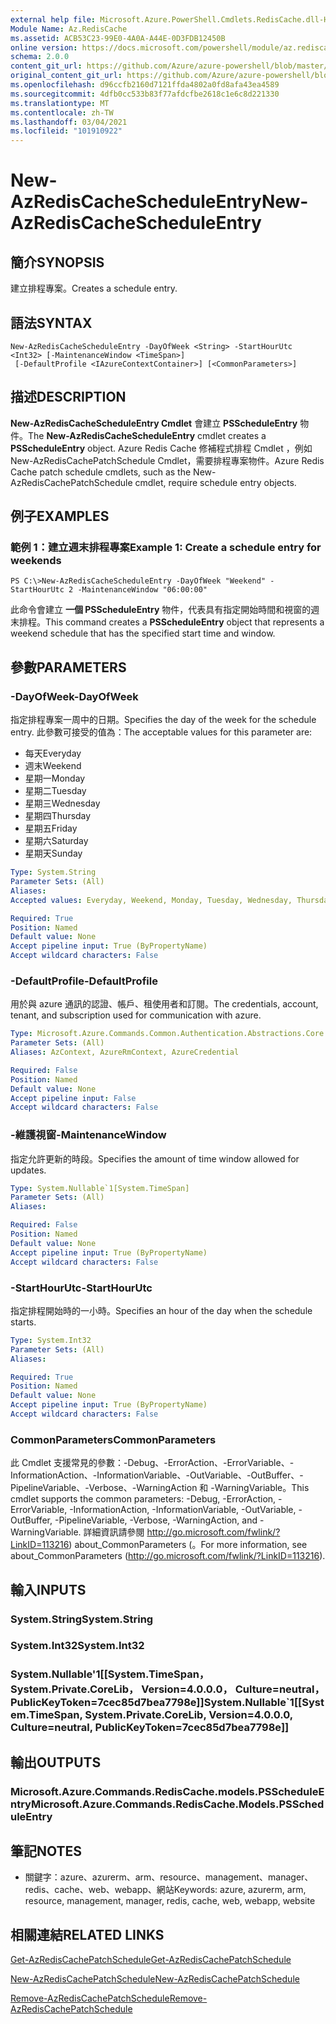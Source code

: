 ```yaml
---
external help file: Microsoft.Azure.PowerShell.Cmdlets.RedisCache.dll-Help.xml
Module Name: Az.RedisCache
ms.assetid: ACB53C23-99E0-4A0A-A44E-0D3FDB12450B
online version: https://docs.microsoft.com/powershell/module/az.rediscache/new-azrediscachescheduleentry
schema: 2.0.0
content_git_url: https://github.com/Azure/azure-powershell/blob/master/src/RedisCache/RedisCache/help/New-AzRedisCacheScheduleEntry.md
original_content_git_url: https://github.com/Azure/azure-powershell/blob/master/src/RedisCache/RedisCache/help/New-AzRedisCacheScheduleEntry.md
ms.openlocfilehash: d96ccfb2160d7121ffda4802a0fd8afa43ea4589
ms.sourcegitcommit: 4dfb0cc533b83f77afdcfbe2618c1e6c8d221330
ms.translationtype: MT
ms.contentlocale: zh-TW
ms.lasthandoff: 03/04/2021
ms.locfileid: "101910922"
---
```

# <span data-ttu-id="fe041-101">New-AzRedisCacheScheduleEntry</span><span class="sxs-lookup"><span data-stu-id="fe041-101">New-AzRedisCacheScheduleEntry</span></span>

## <span data-ttu-id="fe041-102">簡介</span><span class="sxs-lookup"><span data-stu-id="fe041-102">SYNOPSIS</span></span>
<span data-ttu-id="fe041-103">建立排程專案。</span><span class="sxs-lookup"><span data-stu-id="fe041-103">Creates a schedule entry.</span></span>

## <span data-ttu-id="fe041-104">語法</span><span class="sxs-lookup"><span data-stu-id="fe041-104">SYNTAX</span></span>

```
New-AzRedisCacheScheduleEntry -DayOfWeek <String> -StartHourUtc <Int32> [-MaintenanceWindow <TimeSpan>]
 [-DefaultProfile <IAzureContextContainer>] [<CommonParameters>]
```

## <span data-ttu-id="fe041-105">描述</span><span class="sxs-lookup"><span data-stu-id="fe041-105">DESCRIPTION</span></span>
<span data-ttu-id="fe041-106">**New-AzRedisCacheScheduleEntry Cmdlet** 會建立 **PSScheduleEntry** 物件。</span><span class="sxs-lookup"><span data-stu-id="fe041-106">The **New-AzRedisCacheScheduleEntry** cmdlet creates a **PSScheduleEntry** object.</span></span>
<span data-ttu-id="fe041-107">Azure Redis Cache 修補程式排程 Cmdlet ，例如 New-AzRedisCachePatchSchedule Cmdlet，需要排程專案物件。</span><span class="sxs-lookup"><span data-stu-id="fe041-107">Azure Redis Cache patch schedule cmdlets, such as the New-AzRedisCachePatchSchedule cmdlet, require schedule entry objects.</span></span>

## <span data-ttu-id="fe041-108">例子</span><span class="sxs-lookup"><span data-stu-id="fe041-108">EXAMPLES</span></span>

### <span data-ttu-id="fe041-109">範例 1：建立週末排程專案</span><span class="sxs-lookup"><span data-stu-id="fe041-109">Example 1: Create a schedule entry for weekends</span></span>
```
PS C:\>New-AzRedisCacheScheduleEntry -DayOfWeek "Weekend" -StartHourUtc 2 -MaintenanceWindow "06:00:00"
```

<span data-ttu-id="fe041-110">此命令會建立 **一個 PSScheduleEntry** 物件，代表具有指定開始時間和視窗的週末排程。</span><span class="sxs-lookup"><span data-stu-id="fe041-110">This command creates a **PSScheduleEntry** object that represents a weekend schedule that has the specified start time and window.</span></span>

## <span data-ttu-id="fe041-111">參數</span><span class="sxs-lookup"><span data-stu-id="fe041-111">PARAMETERS</span></span>

### <span data-ttu-id="fe041-112">-DayOfWeek</span><span class="sxs-lookup"><span data-stu-id="fe041-112">-DayOfWeek</span></span>
<span data-ttu-id="fe041-113">指定排程專案一周中的日期。</span><span class="sxs-lookup"><span data-stu-id="fe041-113">Specifies the day of the week for the schedule entry.</span></span>
<span data-ttu-id="fe041-114">此參數可接受的值為：</span><span class="sxs-lookup"><span data-stu-id="fe041-114">The acceptable values for this parameter are:</span></span>
- <span data-ttu-id="fe041-115">每天</span><span class="sxs-lookup"><span data-stu-id="fe041-115">Everyday</span></span> 
- <span data-ttu-id="fe041-116">週末</span><span class="sxs-lookup"><span data-stu-id="fe041-116">Weekend</span></span> 
- <span data-ttu-id="fe041-117">星期一</span><span class="sxs-lookup"><span data-stu-id="fe041-117">Monday</span></span> 
- <span data-ttu-id="fe041-118">星期二</span><span class="sxs-lookup"><span data-stu-id="fe041-118">Tuesday</span></span> 
- <span data-ttu-id="fe041-119">星期三</span><span class="sxs-lookup"><span data-stu-id="fe041-119">Wednesday</span></span> 
- <span data-ttu-id="fe041-120">星期四</span><span class="sxs-lookup"><span data-stu-id="fe041-120">Thursday</span></span> 
- <span data-ttu-id="fe041-121">星期五</span><span class="sxs-lookup"><span data-stu-id="fe041-121">Friday</span></span> 
- <span data-ttu-id="fe041-122">星期六</span><span class="sxs-lookup"><span data-stu-id="fe041-122">Saturday</span></span> 
- <span data-ttu-id="fe041-123">星期天</span><span class="sxs-lookup"><span data-stu-id="fe041-123">Sunday</span></span>

```yaml
Type: System.String
Parameter Sets: (All)
Aliases:
Accepted values: Everyday, Weekend, Monday, Tuesday, Wednesday, Thursday, Friday, Saturday, Sunday

Required: True
Position: Named
Default value: None
Accept pipeline input: True (ByPropertyName)
Accept wildcard characters: False
```

### <span data-ttu-id="fe041-124">-DefaultProfile</span><span class="sxs-lookup"><span data-stu-id="fe041-124">-DefaultProfile</span></span>
<span data-ttu-id="fe041-125">用於與 azure 通訊的認證、帳戶、租使用者和訂閱。</span><span class="sxs-lookup"><span data-stu-id="fe041-125">The credentials, account, tenant, and subscription used for communication with azure.</span></span>

```yaml
Type: Microsoft.Azure.Commands.Common.Authentication.Abstractions.Core.IAzureContextContainer
Parameter Sets: (All)
Aliases: AzContext, AzureRmContext, AzureCredential

Required: False
Position: Named
Default value: None
Accept pipeline input: False
Accept wildcard characters: False
```

### <span data-ttu-id="fe041-126">-維護視窗</span><span class="sxs-lookup"><span data-stu-id="fe041-126">-MaintenanceWindow</span></span>
<span data-ttu-id="fe041-127">指定允許更新的時段。</span><span class="sxs-lookup"><span data-stu-id="fe041-127">Specifies the amount of time window allowed for updates.</span></span>

```yaml
Type: System.Nullable`1[System.TimeSpan]
Parameter Sets: (All)
Aliases:

Required: False
Position: Named
Default value: None
Accept pipeline input: True (ByPropertyName)
Accept wildcard characters: False
```

### <span data-ttu-id="fe041-128">-StartHourUtc</span><span class="sxs-lookup"><span data-stu-id="fe041-128">-StartHourUtc</span></span>
<span data-ttu-id="fe041-129">指定排程開始時的一小時。</span><span class="sxs-lookup"><span data-stu-id="fe041-129">Specifies an hour of the day when the schedule starts.</span></span>

```yaml
Type: System.Int32
Parameter Sets: (All)
Aliases:

Required: True
Position: Named
Default value: None
Accept pipeline input: True (ByPropertyName)
Accept wildcard characters: False
```

### <span data-ttu-id="fe041-130">CommonParameters</span><span class="sxs-lookup"><span data-stu-id="fe041-130">CommonParameters</span></span>
<span data-ttu-id="fe041-131">此 Cmdlet 支援常見的參數：-Debug、-ErrorAction、-ErrorVariable、-InformationAction、-InformationVariable、-OutVariable、-OutBuffer、-PipelineVariable、-Verbose、-WarningAction 和 -WarningVariable。</span><span class="sxs-lookup"><span data-stu-id="fe041-131">This cmdlet supports the common parameters: -Debug, -ErrorAction, -ErrorVariable, -InformationAction, -InformationVariable, -OutVariable, -OutBuffer, -PipelineVariable, -Verbose, -WarningAction, and -WarningVariable.</span></span> <span data-ttu-id="fe041-132">詳細資訊請參閱 http://go.microsoft.com/fwlink/?LinkID=113216) about_CommonParameters (。</span><span class="sxs-lookup"><span data-stu-id="fe041-132">For more information, see about_CommonParameters (http://go.microsoft.com/fwlink/?LinkID=113216).</span></span>

## <span data-ttu-id="fe041-133">輸入</span><span class="sxs-lookup"><span data-stu-id="fe041-133">INPUTS</span></span>

### <span data-ttu-id="fe041-134">System.String</span><span class="sxs-lookup"><span data-stu-id="fe041-134">System.String</span></span>

### <span data-ttu-id="fe041-135">System.Int32</span><span class="sxs-lookup"><span data-stu-id="fe041-135">System.Int32</span></span>

### <span data-ttu-id="fe041-136">System.Nullable'1[[System.TimeSpan， System.Private.CoreLib， Version=4.0.0.0， Culture=neutral， PublicKeyToken=7cec85d7bea7798e]]</span><span class="sxs-lookup"><span data-stu-id="fe041-136">System.Nullable\`1[[System.TimeSpan, System.Private.CoreLib, Version=4.0.0.0, Culture=neutral, PublicKeyToken=7cec85d7bea7798e]]</span></span>

## <span data-ttu-id="fe041-137">輸出</span><span class="sxs-lookup"><span data-stu-id="fe041-137">OUTPUTS</span></span>

### <span data-ttu-id="fe041-138">Microsoft.Azure.Commands.RedisCache.models.PSScheduleEntry</span><span class="sxs-lookup"><span data-stu-id="fe041-138">Microsoft.Azure.Commands.RedisCache.Models.PSScheduleEntry</span></span>

## <span data-ttu-id="fe041-139">筆記</span><span class="sxs-lookup"><span data-stu-id="fe041-139">NOTES</span></span>
* <span data-ttu-id="fe041-140">關鍵字：azure、azurerm、arm、resource、management、manager、redis、cache、web、webapp、網站</span><span class="sxs-lookup"><span data-stu-id="fe041-140">Keywords: azure, azurerm, arm, resource, management, manager, redis, cache, web, webapp, website</span></span>

## <span data-ttu-id="fe041-141">相關連結</span><span class="sxs-lookup"><span data-stu-id="fe041-141">RELATED LINKS</span></span>

[<span data-ttu-id="fe041-142">Get-AzRedisCachePatchSchedule</span><span class="sxs-lookup"><span data-stu-id="fe041-142">Get-AzRedisCachePatchSchedule</span></span>](./Get-AzRedisCachePatchSchedule.md)

[<span data-ttu-id="fe041-143">New-AzRedisCachePatchSchedule</span><span class="sxs-lookup"><span data-stu-id="fe041-143">New-AzRedisCachePatchSchedule</span></span>](./New-AzRedisCachePatchSchedule.md)

[<span data-ttu-id="fe041-144">Remove-AzRedisCachePatchSchedule</span><span class="sxs-lookup"><span data-stu-id="fe041-144">Remove-AzRedisCachePatchSchedule</span></span>](./Remove-AzRedisCachePatchSchedule.md)


